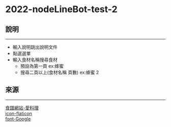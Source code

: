 # 2022-nodeLineBot-test-2

## 說明

---

- 輸入說明跳出說明文件
- 點選選單
- 輸入食材名稱搜尋食材
  - 預設為第一頁 ex:蜂蜜
  - 搜尋二頁以上(食材名稱 頁數) ex:蜂蜜 2

## 來源

---

[食譜網站-愛料理](https://icook.tw/)  
[icon-flaticon](https://www.flaticon.com/)  
[font-Google](https://fonts.google.com/specimen/RocknRoll+One?query=RocknRoll&preview.text=%E4%BB%8A%E6%97%A5%E7%A4%BE%E7%BE%A4%E8%A9%B1%E9%A1%8C&preview.text_type=custom)
